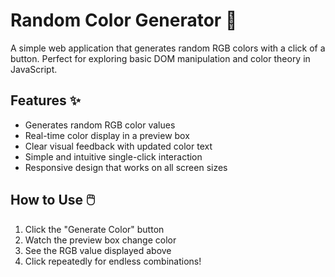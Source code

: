 # Random Color Generator 🎨

A simple web application that generates random RGB colors with a click of a button. Perfect for exploring basic DOM manipulation and color theory in JavaScript.

## Features ✨
- Generates random RGB color values
- Real-time color display in a preview box
- Clear visual feedback with updated color text
- Simple and intuitive single-click interaction
- Responsive design that works on all screen sizes

## How to Use 🖱️
1. Click the "Generate Color" button
2. Watch the preview box change color
3. See the RGB value displayed above
4. Click repeatedly for endless combinations!

